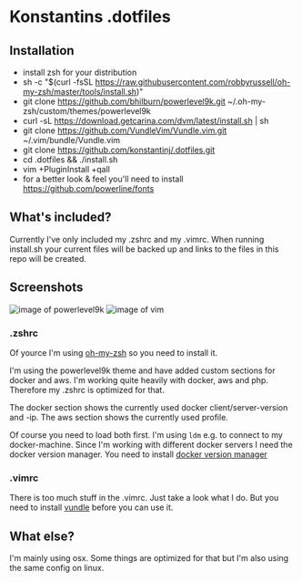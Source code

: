 # Konstantins .dotfiles

## Installation

- install zsh for your distribution
- sh -c "$(curl -fsSL https://raw.githubusercontent.com/robbyrussell/oh-my-zsh/master/tools/install.sh)"
- git clone https://github.com/bhilburn/powerlevel9k.git ~/.oh-my-zsh/custom/themes/powerlevel9k
- curl -sL https://download.getcarina.com/dvm/latest/install.sh | sh
- git clone https://github.com/VundleVim/Vundle.vim.git ~/.vim/bundle/Vundle.vim
- git clone https://github.com/konstantinj/.dotfiles.git
- cd .dotfiles && ./install.sh
- vim +PluginInstall +qall
- for a better look & feel you'll need to install https://github.com/powerline/fonts

## What's included?

Currently I've only included my .zshrc and my .vimrc.
When running install.sh your current files will be backed up and links to the files in this repo will be created.

## Screenshots

![image of powerlevel9k](https://github.com/konstantinj/.dotfiles/blob/master/screenshot-powerlevel9k.png)
![image of vim](https://github.com/konstantinj/.dotfiles/blob/master/screenshot-vim.png)

### .zshrc

Of yource I'm using [oh-my-zsh](https://github.com/robbyrussell/oh-my-zsh) so you need to install it.

I'm using the powerlevel9k theme and have added custom sections for docker and aws.
I'm working quite heavily with docker, aws and php. Therefore my .zshrc is optimized for that.

The docker section shows the currently used docker client/server-version and -ip. The aws section shows the currently used profile.

Of course you need to load both first. I'm using ```ldm``` e.g. to connect to my docker-machine.
Since I'm working with different docker servers I need the docker version manager.
You need to install [docker version manager](https://github.com/getcarina/dvm) 

### .vimrc

There is too much stuff in the .vimrc. Just take a look what I do.
But you need to install [vundle](https://github.com/VundleVim/Vundle.vim) before you can use it.

## What else?

I'm mainly using osx. Some things are optimized for that but I'm also using the same config on linux.
